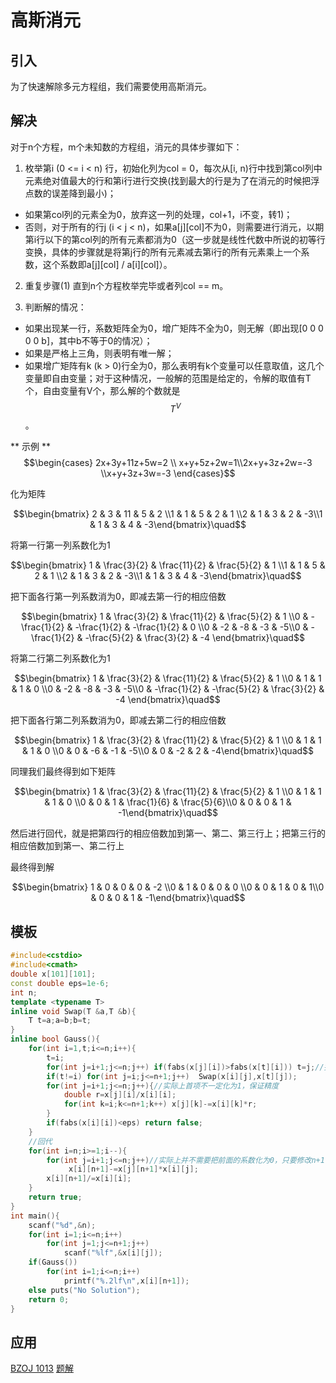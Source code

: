 # 高斯消元
## 引入
 为了快速解除多元方程组，我们需要使用高斯消元。
## 解决
 对于n个方程，m个未知数的方程组，消元的具体步骤如下：
1. 枚举第i (0 &lt;= i &lt; n) 行，初始化列为col = 0，每次从[i, n)行中找到第col列中元素绝对值最大的行和第i行进行交换(找到最大的行是为了在消元的时候把浮点数的误差降到最小)；
 * 如果第col列的元素全为0，放弃这一列的处理，col+1，i不变，转1)；
 * 否则，对于所有的行j (i &lt; j &lt; n)，如果a[j][col]不为0，则需要进行消元，以期第i行以下的第col列的所有元素都消为0（这一步就是线性代数中所说的初等行变换，具体的步骤就是将第j行的所有元素减去第i行的所有元素乘上一个系数，这个系数即a[j][col] / a[i][col]）。

2. 重复步骤(1) 直到n个方程枚举完毕或者列col == m。

3. 判断解的情况：
 * 如果出现某一行，系数矩阵全为0，增广矩阵不全为0，则无解（即出现[0 0 0 0 0 b]，其中b不等于0的情况）；
 * 如果是严格上三角，则表明有唯一解；
 * 如果增广矩阵有k (k > 0)行全为0，那么表明有k个变量可以任意取值，这几个变量即自由变量；对于这种情况，一般解的范围是给定的，令解的取值有T个，自由变量有V个，那么解的个数就是 $$T^V$$。

** 示例 **
$$\begin{cases} 2x+3y+11z+5w=2 \\ x+y+5z+2w=1\\2x+y+3z+2w=-3 \\x+y+3z+3w=-3  \end{cases}$$

化为矩阵

$$\begin{bmatrix} 2 & 3 & 11 & 5 & 2 \\1 & 1 & 5 & 2 & 1 \\2 & 1 & 3 & 2 & -3\\1 & 1 & 3 & 4 & -3\end{bmatrix}\quad$$ 

将第一行第一列系数化为1

$$\begin{bmatrix} 1 & \frac{3}{2} & \frac{11}{2} & \frac{5}{2} & 1 \\1 & 1 & 5 & 2 & 1 \\2 & 1 & 3 & 2 & -3\\1 & 1 & 3 & 4 & -3\end{bmatrix}\quad$$ 

把下面各行第一列系数消为0，即减去第一行的相应倍数

$$\begin{bmatrix} 1 & \frac{3}{2} & \frac{11}{2} & \frac{5}{2} & 1 \\0 & -\frac{1}{2} & -\frac{1}{2} & -\frac{1}{2} & 0 \\0 & -2 & -8 & -3 & -5\\0 & -\frac{1}{2} & -\frac{5}{2} & \frac{3}{2} & -4 \end{bmatrix}\quad$$

将第二行第二列系数化为1

$$\begin{bmatrix} 1 & \frac{3}{2} & \frac{11}{2} & \frac{5}{2} & 1 \\0 & 1 & 1 & 1 & 0 \\0 & -2 & -8 & -3 & -5\\0 & -\frac{1}{2} & -\frac{5}{2} & \frac{3}{2} & -4 \end{bmatrix}\quad$$

把下面各行第二列系数消为0，即减去第二行的相应倍数

$$\begin{bmatrix} 1 & \frac{3}{2} & \frac{11}{2} & \frac{5}{2} & 1 \\0 & 1 & 1 & 1 & 0 \\0 & 0 & -6 & -1 & -5\\0 & 0 & -2 & 2 & -4\end{bmatrix}\quad$$

同理我们最终得到如下矩阵

$$\begin{bmatrix} 1 & \frac{3}{2} & \frac{11}{2} & \frac{5}{2} & 1 \\0 & 1 & 1 & 1 & 0 \\0 & 0 & 1 & \frac{1}{6} & \frac{5}{6}\\0 & 0 & 0 & 1 & -1\end{bmatrix}\quad$$

然后进行回代，就是把第四行的相应倍数加到第一、第二、第三行上；把第三行的相应倍数加到第一、第二行上

最终得到解

$$\begin{bmatrix} 1 & 0 & 0 & 0 & -2 \\0 & 1 & 0 & 0 & 0 \\0 & 0 & 1 & 0 & 1\\0 & 0 & 0 & 1 & -1\end{bmatrix}\quad$$

## 模板
```cpp
#include<cstdio>
#include<cmath>
double x[101][101];
const double eps=1e-6;
int n;
template <typename T>
inline void Swap(T &a,T &b){
	T t=a;a=b;b=t;
}
inline bool Gauss(){
	for(int i=1,t;i<=n;i++){
		t=i;
		for(int j=i+1;j<=n;j++) if(fabs(x[j][i])>fabs(x[t][i])) t=j;//找出绝对值较大的行交换也是为了保证精度 
		if(t!=i) for(int j=i;j<=n+1;j++)  Swap(x[i][j],x[t][j]);
		for(int j=i+1;j<=n;j++){//实际上首项不一定化为1，保证精度 
			double r=x[j][i]/x[i][i];
			for(int k=i;k<=n+1;k++) x[j][k]-=x[i][k]*r;
		}
		if(fabs(x[i][i])<eps) return false;
	}
	//回代
	for(int i=n;i>=1;i--){ 
		for(int j=i+1;j<=n;j++)//实际上并不需要把前面的系数化为0，只要修改n+1的值可以了
			 x[i][n+1]-=x[j][n+1]*x[i][j];
		x[i][n+1]/=x[i][i];
	} 
	return true;
}
int main(){
	scanf("%d",&n);
	for(int i=1;i<=n;i++)
		for(int j=1;j<=n+1;j++)
			scanf("%lf",&x[i][j]);
	if(Gauss())
		for(int i=1;i<=n;i++)
			printf("%.2lf\n",x[i][n+1]);
	else puts("No Solution");
	return 0;
}
```
## 应用 
[BZOJ 1013](http://www.lydsy.com/JudgeOnline/problem.php?id=1013) [题解](/BZOJ/p1013.md)